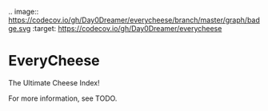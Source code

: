 .. image:: https://codecov.io/gh/Day0Dreamer/everycheese/branch/master/graph/badge.svg
  :target: https://codecov.io/gh/Day0Dreamer/everycheese
  
EveryCheese
==============================

The Ultimate Cheese Index!

For more information, see TODO.

